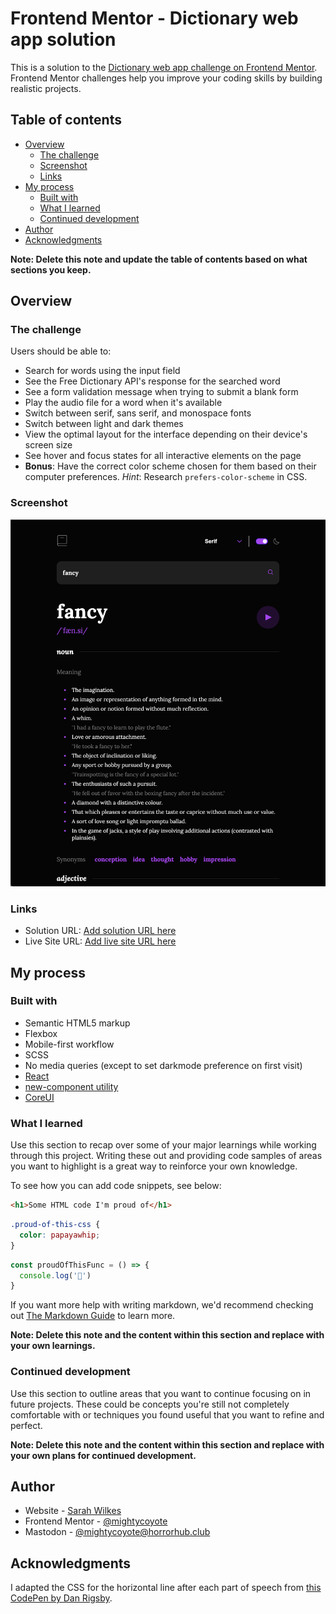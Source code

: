 # Frontend Mentor - Dictionary web app solution

This is a solution to the [Dictionary web app challenge on Frontend Mentor](https://www.frontendmentor.io/challenges/dictionary-web-app-h5wwnyuKFL). Frontend Mentor challenges help you improve your coding skills by building realistic projects. 

## Table of contents

- [Overview](#overview)
  - [The challenge](#the-challenge)
  - [Screenshot](#screenshot)
  - [Links](#links)
- [My process](#my-process)
  - [Built with](#built-with)
  - [What I learned](#what-i-learned)
  - [Continued development](#continued-development)
- [Author](#author)
- [Acknowledgments](#acknowledgments)

**Note: Delete this note and update the table of contents based on what sections you keep.**

## Overview

### The challenge

Users should be able to:

- Search for words using the input field
- See the Free Dictionary API's response for the searched word
- See a form validation message when trying to submit a blank form
- Play the audio file for a word when it's available
- Switch between serif, sans serif, and monospace fonts
- Switch between light and dark themes
- View the optimal layout for the interface depending on their device's screen size
- See hover and focus states for all interactive elements on the page
- **Bonus**: Have the correct color scheme chosen for them based on their computer preferences. _Hint_: Research `prefers-color-scheme` in CSS.

### Screenshot

![](./screenshot.png)

### Links

- Solution URL: [Add solution URL here](https://your-solution-url.com)
- Live Site URL: [Add live site URL here](https://your-live-site-url.com)

## My process

### Built with

- Semantic HTML5 markup
- Flexbox
- Mobile-first workflow
- SCSS
- No media queries (except to set darkmode preference on first visit)
- [React](https://reactjs.org/)
- [new-component utility](https://github.com/joshwcomeau/new-component)
- [CoreUI](https://coreui.io/)

### What I learned

Use this section to recap over some of your major learnings while working through this project. Writing these out and providing code samples of areas you want to highlight is a great way to reinforce your own knowledge.

To see how you can add code snippets, see below:

```html
<h1>Some HTML code I'm proud of</h1>
```
```css
.proud-of-this-css {
  color: papayawhip;
}
```
```js
const proudOfThisFunc = () => {
  console.log('🎉')
}
```

If you want more help with writing markdown, we'd recommend checking out [The Markdown Guide](https://www.markdownguide.org/) to learn more.

**Note: Delete this note and the content within this section and replace with your own learnings.**

### Continued development

Use this section to outline areas that you want to continue focusing on in future projects. These could be concepts you're still not completely comfortable with or techniques you found useful that you want to refine and perfect.

**Note: Delete this note and the content within this section and replace with your own plans for continued development.**

## Author

- Website - [Sarah Wilkes](https://mightycoyote.github.io/)
- Frontend Mentor - [@mightycoyote](https://www.frontendmentor.io/profile/mightycoyote)
- Mastodon - [@mightycoyote@horrorhub.club](https://horrorhub.club/@mightycoyote)

## Acknowledgments

I adapted the CSS for the horizontal line after each part of speech from [this CodePen by Dan Rigsby](https://codepen.io/danrigsby/pen/waOOvw).
